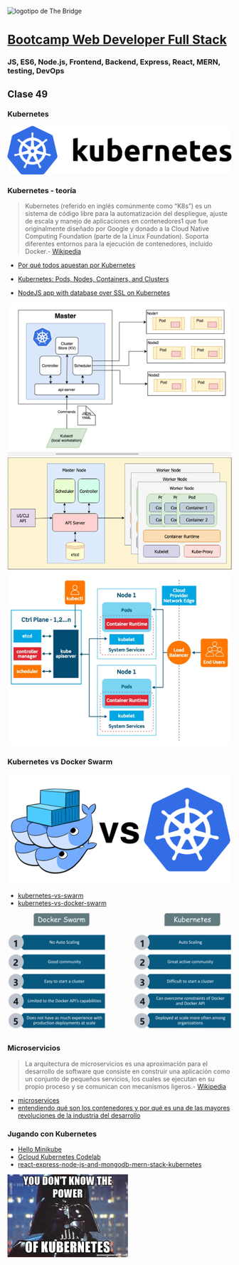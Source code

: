 ![logotipo de The Bridge](https://user-images.githubusercontent.com/27650532/77754601-e8365180-702b-11ea-8bed-5bc14a43f869.png  "logotipo de The Bridge")
# [Bootcamp Web Developer Full Stack](https://www.thebridge.tech/bootcamps/bootcamp-fullstack-developer/)
### JS, ES6, Node.js, Frontend, Backend, Express, React, MERN, testing, DevOps


## Clase 49

### Kubernetes

![img](../../assets/devops/clase49/kubernetes.png)

### Kubernetes - teoría

> Kubernetes (referido en inglés comúnmente como “K8s”) es un sistema de código libre para la automatización del despliegue, ajuste de escala y manejo de aplicaciones en contenedores1​ que fue originalmente diseñado por Google y donado a la Cloud Native Computing Foundation (parte de la Linux Foundation). Soporta diferentes entornos para la ejecución de contenedores, incluido Docker.- [Wikipedia](https://es.wikipedia.org/wiki/Kubernetes)
- [Por qué todos apuestan por Kubernetes](https://www.paradigmadigital.com/techbiz/por-que-todos-apuestan-por-kubernetes/)

- [Kubernetes: Pods, Nodes, Containers, and Clusters](https://medium.com/google-cloud/kubernetes-101-pods-nodes-containers-and-clusters-c1509e409e16)

- [NodeJS app with database over SSL on Kubernetes](https://medium.com/@lukaszwolnik/nodejs-app-with-database-over-ssl-on-kubernetes-b0f0ad185e62)



![img](../../assets/devops/clase49/kubernetes_arch.png)
![img](../../assets/devops/clase49/kubernetes-architect.png)
![img](../../assets/devops/clase49/kubernetes-constructs-concepts-architecture.jpg)

### Kubernetes vs Docker Swarm

![img](../../assets/devops/clase49/docker_swarm_vs_kubernetes.png)

- [kubernetes-vs-swarm](https://www.ilimit.com/blog/kubernetes-vs-swarm/)
- [kubernetes-vs-docker-swarm](https://phoenixnap.com/blog/kubernetes-vs-docker-swarm)

![img](../../assets/devops/clase49/kubernetes-vs-docker-swarm-explained.png)

### Microservicios 

>La arquitectura de microservicios es una aproximación para el desarrollo de software que consiste en construir una aplicación como un conjunto de pequeños servicios, los cuales se ejecutan en su propio proceso y se comunican con mecanismos ligeros.- [Wikipedia](https://es.wikipedia.org/wiki/Arquitectura_de_microservicios)

- [microservices](https://www.redhat.com/es/topics/microservices)
- [entendiendo qué son los contenedores y por qué es una de las mayores revoluciones de la industria del desarrollo](https://www.xataka.com/otros/docker-a-kubernetes-entendiendo-que-contenedores-que-mayores-revoluciones-industria-desarrollo)

### Jugando con Kubernetes
- [Hello Minikube](https://kubernetes.io/es/docs/tutorials/hello-minikube/)
- [Gcloud Kubernetes Codelab](https://kiosk-dot-codelabs-site.appspot.com/codelabs/cloud-running-a-nodejs-container/#0)
- [react-express-node-js-and-mongodb-mern-stack-kubernetes](https://itnext.io/react-express-node-js-and-mongodb-mern-stack-microservices-based-application-deployment-on-ec4607cec74d)


![img](../../assets/devops/clase49/meme.jpeg)





